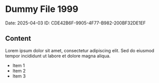 # Dummy File 1999

Date: 2025-04-03
ID: CDE42B6F-9905-4F77-B982-200BF32DE1EF

## Content

Lorem ipsum dolor sit amet, consectetur adipiscing elit.
Sed do eiusmod tempor incididunt ut labore et dolore magna aliqua.

* Item 1
* Item 2
* Item 3
